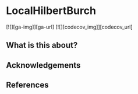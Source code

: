 # LocalHilbertBurch

[![][ga-img]][ga-url] [![][codecov_img]][codecov_url]

## What is this about?

## Acknowledgements

## References
